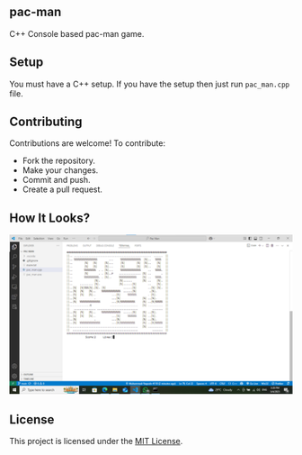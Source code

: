 ## pac-man
C++ Console based pac-man game.

## Setup
You must have a C++ setup. If you have the setup then just run `pac_man.cpp` file.

## Contributing
Contributions are welcome! To contribute:
- Fork the repository.
- Make your changes.
- Commit and push.
- Create a pull request.


## How It Looks?
![pac-man-demo](./assets/demo.png)

## License
This project is licensed under the [MIT License](LICENSE).